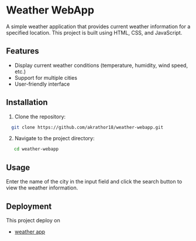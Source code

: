 # Weather WebApp

A simple weather application that provides current weather information for a specified location. This project is built using HTML, CSS, and JavaScript.

 ## Features

- Display current weather conditions (temperature, humidity, wind speed, etc.)
- Support for multiple cities
- User-friendly interface
## Installation

1. Clone the repository:

```bash
  git clone https://github.com/akrathor18/weather-webapp.git
```
2. Navigate to the project directory:
```bash
   cd weather-webapp
```


## Usage

Enter the name of the city in the input field and click the search button to view the weather information.


## Deployment

This project deploy on 
- [weather app](https://weather-webapp-ashish.web.app/)
